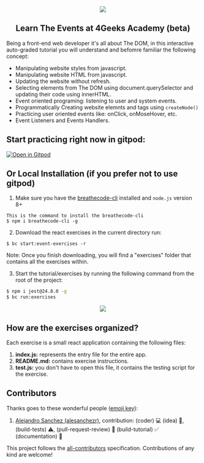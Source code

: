 <p align="center">
  <img src="https://assets.breatheco.de/apis/img/images.php?blob&random&cat=icon&tags=4geeks,128">
</p>

<p>
    <h2 align="center"> Learn The Events at 4Geeks Academy (beta) </h2>
</p>

Being a front-end web developer it's all about The DOM, in this interactive auto-graded tutorial you will understand and befomre familiar the following concept:

- Manipulating website styles from javascript.
- Manipulating website HTML from javascript.
- Updating the website without refresh.
- Selecting elements from The DOM using document.querySelector and updating their code using innerHTML.
- Event oriented programing: listening to user and system events.
- Programmatically Creating website elemnts and tags using `createNode()`
- Practicing user oriented events like: onClick, onMoseHover, etc.
- Event Listeners and Events Handlers.


## Start practicing right now in gitpod:

[![Open in Gitpod](https://gitpod.io/button/open-in-gitpod.svg)](https://gitpod.io#https://github.com/4GeeksAcademy/dom-exercises.git)


## Or Local Installation (if you prefer not to use gitpod)

1) Make sure you have the [breathecode-cli](https://github.com/breatheco-de/breathecode-cli) installed and `node.js` version 8+
```
This is the command to install the breathecode-cli
$ npm i breathecode-cli -g
```

2) Download the react exercises in the current directory run:
```
$ bc start:event-exercises -r
```

Note: Once you finish downloading, you will find a "exercises" folder that contains all the exercises within.

3) Start the tutorial/exercises by running the following command from the root of the project:

```sh
$ npm i jest@24.8.0 -g
$ bc run:exercises
```

<p align="center">
  <img src="https://raw.githubusercontent.com/4GeeksAcademy/react-exercises/master/preview.gif">
</p>

## How are the exercises organized?

Each exercise is a small react application containing the following files:

1. **index.js:** represents the entry file for the entire app.
2. **README.md:** contains exercise instructions.
3. **test.js:** you don't have to open this file, it contains the testing script for the exercise.

## Contributors

Thanks goes to these wonderful people ([emoji key](https://github.com/kentcdodds/all-contributors#emoji-key)):

1. [Alejandro Sanchez (alesanchezr)](https://github.com/alesanchezr), contribution: (coder) :computer: (idea) 🤔, (build-tests) :warning:, (pull-request-review) :eyes: (build-tutorial) :white_check_mark: (documentation) :book:

This project follows the
[all-contributors](https://github.com/kentcdodds/all-contributors)
specification. Contributions of any kind are welcome!
